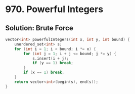 # 970. Powerful Integers

## Solution: Brute Force

```cpp
vector<int> powerfulIntegers(int x, int y, int bound) {
    unordered_set<int> s;
    for (int i = 1; i < bound; i *= x) {
        for (int j = 1; i + j <= bound; j *= y) {
            s.insert(i + j);
            if (y == 1) break;
        }
        if (x == 1) break;
    }
    return vector<int>(begin(s), end(s));
}
```
